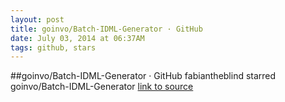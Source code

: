 ```yaml
---
layout: post
title: goinvo/Batch-IDML-Generator · GitHub
date: July 03, 2014 at 06:37AM
tags: github, stars
---
```

##goinvo/Batch-IDML-Generator · GitHub
fabiantheblind starred goinvo/Batch-IDML-Generator
[link to source](http://ift.tt/1vzdHmt) 
